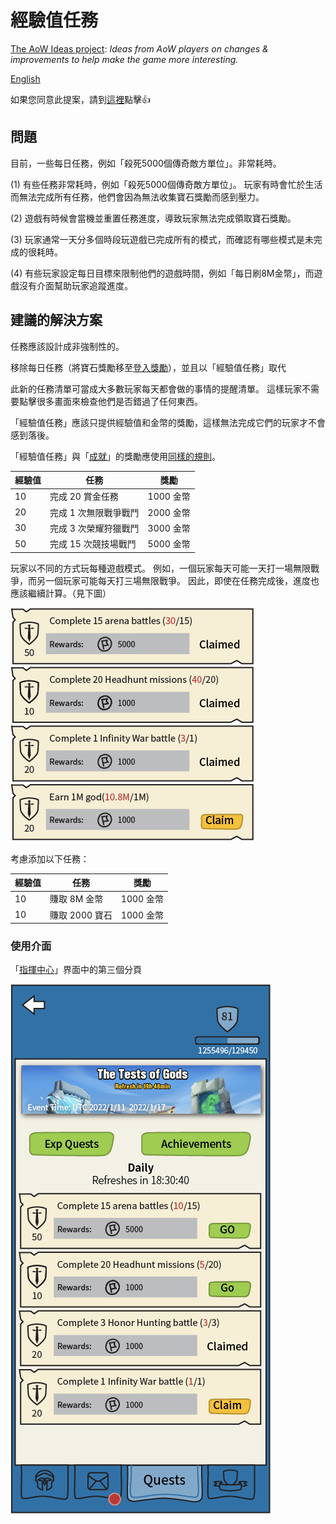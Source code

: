 # 經驗值任務

[The AoW Ideas project](https://github.com/nefarious-kitsune/aow.ideas):
*Ideas from AoW players on changes & improvements to help make the game more interesting.*

[English](exp-quests)

如果您同意此提案，請到[這裡](https://discord.com/channels/658594298983350293/659077000027308104/932554790855118910)點擊👍


## 問題

目前，一些每日任務，例如「殺死5000個傳奇敵方單位」。非常耗時。

(1) 有些任務非常耗時，例如「殺死5000個傳奇敵方單位」。
玩家有時會忙於生活而無法完成所有任務，他們會因為無法收集寶石獎勵而感到壓力。

(2) 遊戲有時候會當機並重置任務進度，導致玩家無法完成領取寶石獎勵。

(3) 玩家通常一天分多個時段玩遊戲已完成所有的模式，而確認有哪些模式是未完成的很耗時。

(4) 有些玩家設定每日目標來限制他們的遊戲時間，例如「每日刷8M金幣」，而遊戲沒有介面幫助玩家追蹤進度。

## 建議的解決方案

任務應該設計成非強制性的。

移除每日任務（將寶石獎勵移至[登入獎勵](../inbox/zh.inbox)），並且以「經驗值任務」取代

此新的任務清單可當成大多數玩家每天都會做的事情的提醒清單。
這樣玩家不需要點擊很多畫面來檢查他們是否錯過了任何東西。

「經驗值任務」應該只提供經驗值和金幣的獎勵，這樣無法完成它們的玩家才不會感到落後。

「經驗值任務」與「[成就](zh.achievements)」的獎勵應使用[同樣的規則](zh.exp-point-rules)。


| 經驗值 | 任務           | 獎勵  |
| ---------- | ----------------- | ---------- |
|  10 | 完成 20 賞金任務   | 1000 金幣 |
|  20 | 完成 1 次無限戰爭戰鬥 | 2000 金幣 |
|  30 | 完成 3 次榮耀狩獵戰鬥 | 3000 金幣 |
|  50 | 完成 15 次競技場戰鬥  | 5000 金幣 |

玩家以不同的方式玩每種遊戲模式。 例如，一個玩家每天可能一天打一場無限戰爭，而另一個玩家可能每天打三場無限戰爭。 因此，即使在任務完成後，進度也應該繼續計算。（見下圖）

![Example](../images/completed-exp-quests.png)

考慮添加以下任務：

| 經驗值 | 任務        | 獎勵       |
| ---------- | ------ | ---------- |
| 10 | 賺取 8M 金幣   | 1000 金幣   |
| 10 | 賺取 2000 寶石 | 1000 金幣   |

### 使用介面

「[指揮中心](../structure/command-center)」界面中的第三個分頁

![Example](../images/ui-command-center-exp-quest-2.png)
